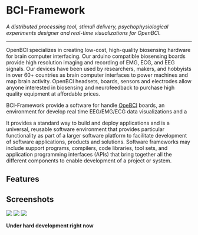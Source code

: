 # BCI-Framework
_A distributed processing tool, stimuli delivery, psychophysiological experiments designer and real-time visualizations for OpenBCI._

----




OpenBCI specializes in creating low-cost, high-quality biosensing hardware for brain computer interfacing. Our arduino compatible biosensing boards provide high resolution imaging and recording of EMG, ECG, and EEG signals. Our devices have been used by researchers, makers, and hobbyists in over 60+ countries as brain computer interfaces to power machines and map brain activity. OpenBCI headsets, boards, sensors and electrodes allow anyone interested in biosensing and neurofeedback to purchase high quality equipment at affordable prices.



BCI-Framework provide a software for handle [OpeBCI](https://openbci.com/) boards, an environment for develop real time EEG/EMG/ECG data visualizations and a 








It provides a standard way to build and deploy applications and is a universal, reusable software environment that provides particular functionality as part of a larger software platform to facilitate development of software applications, products and solutions. Software frameworks may include support programs, compilers, code libraries, tool sets, and application programming interfaces (APIs) that bring together all the different components to enable development of a project or system. 



## Features

## Screenshots

![](images/Screenshot_20200817_204616.png)
![](images/Peek_2020-08-17_20-58.gif)
![](images/Peek_2020-08-17_20-54.gif)

**Under hard development right now**
